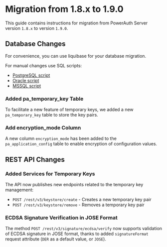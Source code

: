 # Migration from 1.8.x to 1.9.0

This guide contains instructions for migration from PowerAuth Server version `1.8.x` to version `1.9.0`.


## Database Changes

For convenience, you can use liquibase for your database migration.

For manual changes use SQL scripts:

- [PostgreSQL script](./sql/postgresql/migration_1.8.0_1.9.0.sql)
- [Oracle script](./sql/oracle/migration_1.8.0_1.9.0.sql)
- [MSSQL script](./sql/mssql/migration_1.8.0_1.9.0.sql)

### Added pa_temporary_key Table

To facilitate a new feature of temporary keys, we added a new `pa_temporary_key` table to store the key pairs.

### Add encryption_mode Column

A new column `encryption_mode` has been added to the `pa_application_config` table to enable encryption of configuration values.

## REST API Changes

### Added Services for Temporary Keys

The API now publishes new endpoints related to the temporary key management:

- `POST /rest/v3/keystore/create` - Creates a new temporary key pair
- `POST /rest/v3/keystore/remove` - Removes a temporary key pair

### ECDSA Signature Verification in JOSE Format

The method `POST /rest/v3/signature/ecdsa/verify` now supports validation of ECDSA signature in JOSE format, thanks to added `signatureFormat` request attribute (`DER` as a default value, or `JOSE`).